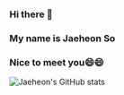 ### Hi there 👋
### My name is Jaeheon So
### Nice to meet you😄😄
![Jaeheon's GitHub stats](https://github-readme-stats.vercel.app/api?username=Jaeheon-So&&show_icons=true)
<!--
**Jaeheon-So/Jaeheon-So** is a ✨ _special_ ✨ repository because its `README.md` (this file) appears on your GitHub profile.

Here are some ideas to get you started:

- 🔭 I’m currently working on ...
- 🌱 I’m currently learning ...
- 👯 I’m looking to collaborate on ...
- 🤔 I’m looking for help with ...
- 💬 Ask me about ...
- 📫 How to reach me: ...
- 😄 Pronouns: ...
- ⚡ Fun fact: ...
-->

